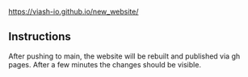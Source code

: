 https://viash-io.github.io/new_website/

## Instructions

After pushing to main, the website will be rebuilt and published via gh pages. After a few minutes the changes should be visible.

